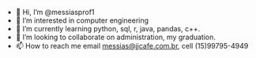- 👋 Hi, I’m @messiasprof1
- 👀 I’m interested in computer engineering
- 🌱 I’m currently learning python, sql, r, java, pandas, c++.
- 💞️ I’m looking to collaborate on administration, my graduation.
- 📫 How to reach me email messias@jjcafe.com.br, cell (15)99795-4949

<!---
messiasprof1/messiasprof1 is a ✨ special ✨ repository because its `README.md` (this file) appears on your GitHub profile.
You can click the Preview link to take a look at your changes.
--->
